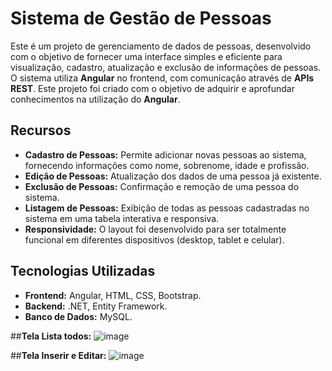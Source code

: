 # Sistema de Gestão de Pessoas

Este é um projeto de gerenciamento de dados de pessoas, desenvolvido com o objetivo de fornecer uma interface simples e eficiente para visualização, cadastro, atualização e exclusão de informações de pessoas. O sistema utiliza **Angular** no frontend, com comunicação através de **APIs REST**. Este projeto foi criado com o objetivo de adquirir e aprofundar conhecimentos na utilização do **Angular**.

## Recursos
- **Cadastro de Pessoas:** Permite adicionar novas pessoas ao sistema, fornecendo informações como nome, sobrenome, idade e profissão.
- **Edição de Pessoas:** Atualização dos dados de uma pessoa já existente.
- **Exclusão de Pessoas:** Confirmação e remoção de uma pessoa do sistema.
- **Listagem de Pessoas:** Exibição de todas as pessoas cadastradas no sistema em uma tabela interativa e responsiva.
- **Responsividade:** O layout foi desenvolvido para ser totalmente funcional em diferentes dispositivos (desktop, tablet e celular).

## Tecnologias Utilizadas
- **Frontend:** Angular, HTML, CSS, Bootstrap.
- **Backend:** .NET, Entity Framework.
- **Banco de Dados:** MySQL.

##**Tela Lista todos:**
![image](https://github.com/user-attachments/assets/1f24b425-ada1-49da-88ab-ed6d0b7fec02)

##**Tela Inserir e Editar:**
![image](https://github.com/user-attachments/assets/d35cc832-9c85-4e0a-b5a1-be3f8231fa25)
